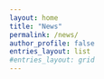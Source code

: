 ```yaml
---
layout: home
title: "News"
permalink: /news/
author_profile: false
entries_layout: list
#entries_layout: grid
---
```


